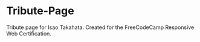 # Tribute-Page
Tribute page for Isao Takahata. Created for the FreeCodeCamp Responsive Web Certification.
